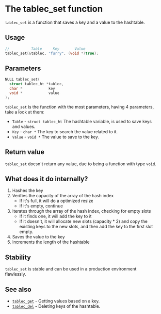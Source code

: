 # The tablec_set function

`tablec_set` is a function that saves a key and a value to the hashtable.

## Usage

```c
//          Table     Key       Value
tablec_set(&tablec, "furry", (void *)true);
```

## Parameters

```c
NULL tablec_set(
  struct tablec_ht *tablec,
  char *            key
  void *            value
);
```

`tablec_set` is the function with the most parameters, having 4 parameters, take a look at them:

*  `Table`  - `struct tablec_ht` The hashtable variable, is used to save keys and values.
*  `Key`    - `char *`           The key to search the value related to it.
*  `Value`  - `void *`           The value to save to the key.

## Return value

`tablec_set` doesn't return any value, due to being a function with type `void`.

## What does it do internally?

1. Hashes the key
2. Verifies the capacity of the array of the hash index
    - If it's full, it will do a optimized resize
    - If it's empty, continue
3. Iterates through the array of the hash index, checking for empty slots
    - If it finds one, it will add the key to it
    - If it doesn't, it will allocate new slots (capacity * 2) and copy the existing keys to the new slots, and then add the key to the first slot empty.
4. Saves the value to the key
5. Increments the length of the hashtable

## Stability

`tablec_set` is stable and can be used in a production environment flawlessly.

## See also

*  [`tablec_get`](tablec_get.md) - Getting values based on a key.
*  [`tablec_del`](tablec_del.md) - Deleting keys of the hashtable.
